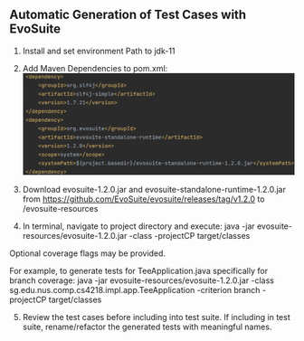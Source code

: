## Automatic Generation of Test Cases with EvoSuite

1. Install and set environment Path to jdk-11

2. Add Maven Dependencies to pom.xml:
   ![img.png](img.png)

3. Download evosuite-1.2.0.jar and evosuite-standalone-runtime-1.2.0.jar
   from https://github.com/EvoSuite/evosuite/releases/tag/v1.2.0 to /evosuite-resources

4. In terminal, navigate to project directory and execute:
   java -jar evosuite-resources/evosuite-1.2.0.jar -class <fully qualified class name to test> -projectCP target/classes

Optional coverage flags may be provided.

For example, to generate tests for TeeApplication.java specifically for branch coverage:
java -jar evosuite-resources/evosuite-1.2.0.jar -class sg.edu.nus.comp.cs4218.impl.app.TeeApplication -criterion branch -projectCP
target/classes

5. Review the test cases before including into test suite. If including in test suite, rename/refactor the generated
   tests with meaningful names.